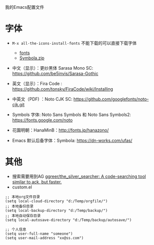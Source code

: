 我的Emacs配置文件


# 字体
- `M-x all-the-icons-install-fonts` 不能下载的可以直接下载字体
	- [fonts](https://github.com/domtronn/all-the-icons.el/tree/master/fonts)
	- [Symbola.zip](https://dn-works.com/wp-content/uploads/2020/UFAS-Fonts/Symbola.zip)
    
- 中文（显示）：更纱黑体 Sarasa Mono SC: https://github.com/be5invis/Sarasa-Gothic
- 英文（显示）：Fira Code : https://github.com/tonsky/FiraCode/wiki/Installing
- 中英文（PDF) ：Noto CJK SC: https://github.com/googlefonts/noto-cjk.git
- Symbols 字体: Noto Sans Symbols 和 Noto Sans Symbols2: https://fonts.google.com/noto
- 花園明朝：HanaMinB：http://fonts.jp/hanazono/
- Emacs 默认后备字体：Symbola: https://dn-works.com/ufas/    
    
# 其他
- 搜索需要用到AG [ggreer/the_silver_searcher: A code-searching tool similar to ack, but faster.](https://github.com/ggreer/the_silver_searcher)
- custom.el

```elisp
;; 本地org文件目录
(setq local-cloud-directory "d:/Temp/orgfile/")
;; 本地备份目录
(setq local-backup-directory "d:/Temp/backup/")
;; 本地自动保存目录
(setq local-autosave-directory "d:/Temp/backup/autosave/")

;; 个人信息
(setq user-full-name "someone")
(setq user-mail-address "xx@ss.com")
```
